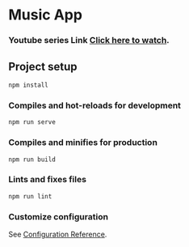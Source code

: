 # Music App

### Youtube series Link [Click here to watch](https://www.youtube.com/watch?v=qWtLLGJC3pI&list=PLDc9bt_00KcLqwN9Fm0qEDE3P7yeYnNC8).

## Project setup
```
npm install
```

### Compiles and hot-reloads for development
```
npm run serve
```

### Compiles and minifies for production
```
npm run build
```

### Lints and fixes files
```
npm run lint
```

### Customize configuration
See [Configuration Reference](https://cli.vuejs.org/config/).
